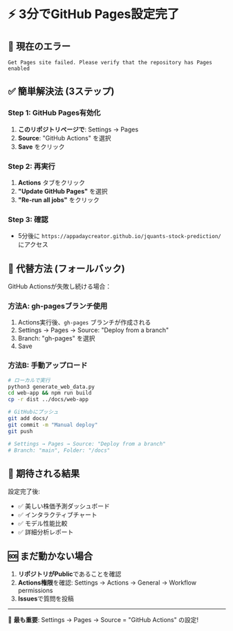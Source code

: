 # ⚡ 3分でGitHub Pages設定完了

## 🚨 現在のエラー
```
Get Pages site failed. Please verify that the repository has Pages enabled
```

## ✅ 簡単解決法 (3ステップ)

### Step 1: GitHub Pages有効化
1. **このリポジトリページで**: Settings → Pages
2. **Source**: "GitHub Actions" を選択
3. **Save** をクリック

### Step 2: 再実行
1. **Actions** タブをクリック
2. **"Update GitHub Pages"** を選択
3. **"Re-run all jobs"** をクリック

### Step 3: 確認
- 5分後に `https://appadaycreator.github.io/jquants-stock-prediction/` にアクセス

## 🔧 代替方法 (フォールバック)

GitHub Actionsが失敗し続ける場合：

### 方法A: gh-pagesブランチ使用
1. Actions実行後、`gh-pages` ブランチが作成される
2. Settings → Pages → Source: "Deploy from a branch"
3. Branch: "gh-pages" を選択
4. Save

### 方法B: 手動アップロード
```bash
# ローカルで実行
python3 generate_web_data.py
cd web-app && npm run build
cp -r dist ../docs/web-app

# GitHubにプッシュ
git add docs/
git commit -m "Manual deploy"
git push

# Settings → Pages → Source: "Deploy from a branch"
# Branch: "main", Folder: "/docs"
```

## 📱 期待される結果

設定完了後:
- ✅ 美しい株価予測ダッシュボード
- ✅ インタラクティブチャート
- ✅ モデル性能比較
- ✅ 詳細分析レポート

## 🆘 まだ動かない場合

1. **リポジトリがPublic**であることを確認
2. **Actions権限**を確認: Settings → Actions → General → Workflow permissions
3. **Issues**で質問を投稿

---

🎯 **最も重要**: Settings → Pages → Source = "GitHub Actions" の設定!
